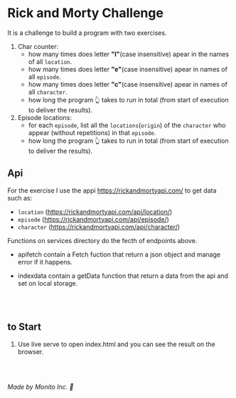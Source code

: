 # Rick and Morty Challenge

It is a challenge to build a program with two exercises.

1. Char counter:
    - how many times does letter **"l"**(case insensitive) apear in the names of all `location`.
    - how many times does letter **"e"**(case insensitive) apear in names of all `episode`.
    - how many times does letter **"c"**(case insensitive) apear in names of all `character`.
    - how long the program 👆 takes to run in total (from start of execution to deliver the results).
2. Episode locations:
    - for each `episode`, list all the `locations`(`origin`) of the `character` who appear (without repetitions) in that `episode`.
    - how long the program 👆 takes to run in total (from start of execution to deliver the results).

## Api

For the exercise I use the appi https://rickandmortyapi.com/ to get data such as:

  + `location` (https://rickandmortyapi.com/api/location/)
  + `episode` (https://rickandmortyapi.com/api/episode/)
  + `character` (https://rickandmortyapi.com/api/character/)

Functions on services directory do the fecth of endpoints above.

  + apifetch contain a Fetch fuction that return a json object and manage error if it happens.

  + indexdata contain a getData function that return a data from the api and set on local storage.

<br/>
<br/>


## to Start

1. Use live serve to open index.html and you can see the result on the browser.

<br/>
<br/>

*Made by Monito Inc. 🙊*
